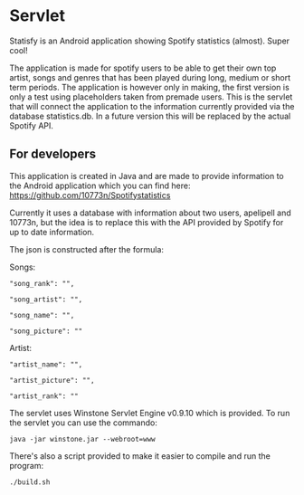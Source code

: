 # Servlet

Statisfy is an Android application showing Spotify statistics (almost). Super cool!

The application is made for spotify users to be able to get their own top artist, songs and genres that has been played during long, medium or short term periods. The application is however only in making, the first version is only a test using placeholders taken from premade users.
This is the servlet that will connect the application to the information currently provided via the database statistics.db. In a future version this will be replaced by the actual Spotify API.

## For developers

This application is created in Java and are made to provide information to the Android application which you can find here: https://github.com/10773n/Spotifystatistics

Currently it uses a database with information about two users, apelipell and 10773n, but the idea is to replace this with the API provided by Spotify for up to date information. 

The json is constructed after the formula:
  
 Songs:
 
    "song_rank": "",
    
    "song_artist": "",
    
    "song_name": "",
    
    "song_picture": ""

 Artist:
 
    "artist_name": "",
    
    "artist_picture": "",
    
    "artist_rank": ""
  

The servlet uses Winstone Servlet Engine v0.9.10 which is provided. To run the servlet you can use the commando: 

    java -jar winstone.jar --webroot=www
  
There's also a script provided to make it easier to compile and run the program:

    ./build.sh
